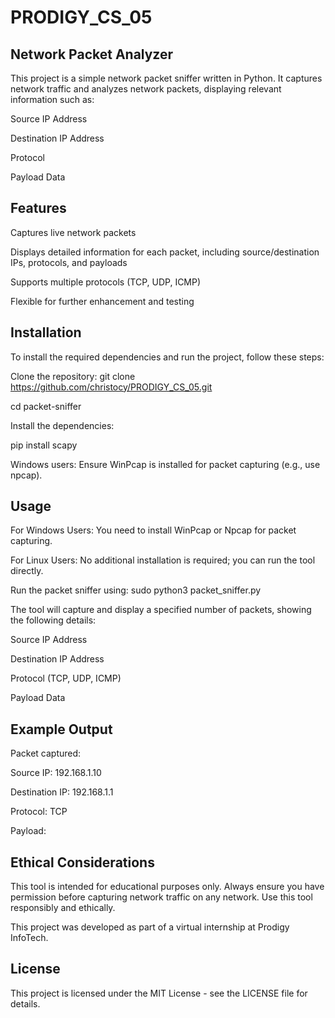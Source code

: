 # PRODIGY_CS_05

## Network Packet Analyzer 

This project is a simple network packet sniffer written in Python. It captures network traffic and analyzes network packets, displaying relevant information such as:

Source IP Address

Destination IP Address

Protocol

Payload Data

## Features

Captures live network packets

Displays detailed information for each packet, including source/destination IPs, protocols, and payloads

Supports multiple protocols (TCP, UDP, ICMP)

Flexible for further enhancement and testing

## Installation

To install the required dependencies and run the project, follow these steps:

Clone the repository: git clone https://github.com/christocy/PRODIGY_CS_05.git

cd packet-sniffer

Install the dependencies:

pip install scapy

Windows users: Ensure WinPcap is installed for packet capturing (e.g., use npcap).

## Usage

For Windows Users: You need to install WinPcap or Npcap for packet capturing.

For Linux Users: No additional installation is required; you can run the tool directly.

Run the packet sniffer using: sudo python3 packet_sniffer.py

The tool will capture and display a specified number of packets, showing the following details:

Source IP Address

Destination IP Address

Protocol (TCP, UDP, ICMP)

Payload Data

## Example Output

Packet captured:

Source IP: 192.168.1.10

Destination IP: 192.168.1.1

Protocol: TCP

Payload: <payload data>

## Ethical Considerations
This tool is intended for educational purposes only.
Always ensure you have permission before capturing network traffic on any network.
Use this tool responsibly and ethically.

This project was developed as part of a virtual internship at Prodigy InfoTech.

## License
This project is licensed under the MIT License - see the LICENSE file for details.
